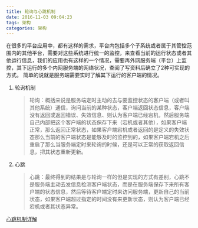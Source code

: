 ```yaml
---
title: 轮询与心跳机制
date: 2016-11-03 09:04:23
tags: 架构
categories: 架构
---
```



在很多的平台应用中，都有这样的需求，平台内包括多个子系统或者属于其管控范围内的其他平台，需要对这些系统进行统一的监控，来查看当前的运行状态或者其他运行信息，我们的应用也有这样的一个情况，需要再外网服务端（平台）上监控，其下运行的多个内网服务端的网络状况，查阅了写资料后确立了2种可实现的方式。
简单的说就是服务端需要实时了解其下运行的客户端的情况。


1. 轮询机制
    
    >轮询：概括来说是服务端定时主动的去与要监控状态的客户端（或者叫其他系统）通信，询问当前的某种状态，客户端返回状态信息，客户端没有返回或返回错误、失效信息、则认为客户端已经宕机，然后服务端自己内部把这个客户端的状态保存下来（宕机或者其他），如果客户端正常，那么返回正常状态，如果客户端宕机或者返回的是定义的失效状态那么当前的客户端状态是能够及时的监控到的，如果客户端宕机之后重启了那么当服务端定时来轮询的时候，还是可以正常的获取返回信息，把其状态重新更新。
    
    
2. 心跳

    >心跳：最终得到的结果是与轮询一样的但是实现的方式有差别，心跳不是服务端主动去发信息检测客户端状态，而是在服务端保存下来所有客户端的状态信息，然后等待客户端定时来访问服务端，更新自己的当前状态，如果客户端超过指定的时间没有来更新状态，则认为客户端已经宕机或者其状态异常。


[心跳机制详解](http://blog.csdn.net/aspnet_lyc/article/details/37318861?utm_source=tuicool&utm_medium=referral)


